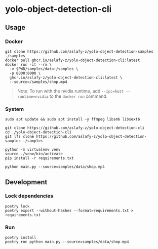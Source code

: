 # yolo-object-detection-cli

## Usage

### Docker

```shell
git clone https://github.com/aslafy-z/yolo-object-detection-samples ./samples
docker pull ghcr.io/aslafy-z/yolo-object-detection-cli:latest
docker run -it --rm \
  -v $PWD/samples/data:/samples \
  -p 8000:8000 \
  ghcr.io/aslafy-z/yolo-object-detection-cli:latest \
  --source=/samples/shop.mp4
```

> Note: To run with the nvidia runtime, add `--ipc=host --runtime=nvidia` to the `docker run` command.

### System

```shell
sudo apt update && sudo apt install -y ffmpeg libsm6 libxext6

git clone https://github.com/aslafy-z/yolo-object-detection-cli
cd ./yolo-object-detection-cli
git lfs clone https://github.com/aslafy-z/yolo-object-detection-samples ./samples

python -m virtualenv venv
source ./venv/bin/activate
pip install -r requirements.txt

python main.py --source=samples/data/shop.mp4
```

## Development

### Lock dependencies

```shell
poetry lock
poetry export --without-hashes --format=requirements.txt > requirements.txt
```

### Run

```shell
poetry install
poetry run python main.py --source=samples/data/shop.mp4
```
